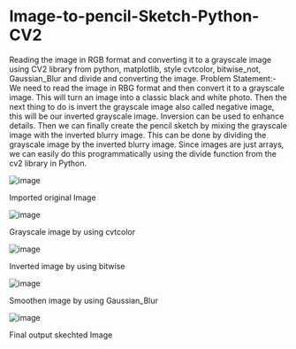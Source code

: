 # Image-to-pencil-Sketch-Python-CV2

Reading the image in RGB format and converting it to a grayscale image using CV2 library from python, matplotlib, style cvtcolor, bitwise_not, Gaussian_Blur and divide and converting the image.
Problem Statement:-
We need to read the image in RBG format and then convert it to a grayscale image. This will turn an image into a classic black and white photo.
Then the next thing to do is invert the grayscale image also called negative image, this will be our inverted grayscale image. Inversion can be used to enhance details. Then we can finally create the pencil sketch by mixing the grayscale image with the inverted blurry image.
This can be done by dividing the grayscale image by the inverted blurry image. Since images are just arrays, we can easily do this programmatically using the divide function from the cv2 library in Python.

![image](https://user-images.githubusercontent.com/112110549/192283663-6051f8d8-c5c7-463f-94e7-2f3dd224deb8.png)

Imported original Image

![image](https://user-images.githubusercontent.com/112110549/192283851-35b3c883-2261-4ed7-a1dd-f6d677a617a9.png)

Grayscale image by using cvtcolor

![image](https://user-images.githubusercontent.com/112110549/192284042-373a9c7d-a552-4aab-83e8-5fb9e325d563.png)

Inverted image by using bitwise

![image](https://user-images.githubusercontent.com/112110549/192284183-a511b5e5-aabb-47bd-b809-2581bbbc681b.png)

Smoothen image by using Gaussian_Blur

![image](https://user-images.githubusercontent.com/112110549/192284338-943e90cf-3043-4115-95ea-0c82f392d45e.png)

Final output skechted Image
